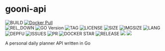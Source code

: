 # gooni-api
![BUILD](https://img.shields.io/github/workflow/status/numb95/gooni-api/Docker/main?style=for-the-badge) 
[![Docker Pull](https://img.shields.io/docker/pulls/numb95/gooni-api?style=for-the-badge)](https://hub.docker.com/r/numb95/gooni-api)  
![REL_DOWN](https://img.shields.io/github/downloads/numb95/gooni-api/total?style=for-the-badge)
![GO Version](https://img.shields.io/github/go-mod/go-version/numb95/gooni-api?style=for-the-badge) 
![TAG](https://img.shields.io/github/v/tag/numb95/gooni-api?style=for-the-badge) 
![LICENSE](https://img.shields.io/github/license/numb95/gooni-api?style=for-the-badge)
![SIZE](https://img.shields.io/github/repo-size/numb95/gooni-api?style=for-the-badge)
![IMGSIZE](https://img.shields.io/docker/image-size/numb95/gooni-api/latest?style=for-the-badge)
![LANG](https://img.shields.io/github/languages/count/numb95/gooni-api?style=for-the-badge)
![DEPFU](https://img.shields.io/depfu/numb95/gooni-api?style=for-the-badge)
![ISSUES](https://img.shields.io/github/issues/numb95/gooni-api?style=for-the-badge)
![PR](https://img.shields.io/github/issues-pr/numb95/gooni-api?style=for-the-badge)
![DOCKER STAR](https://img.shields.io/docker/stars/numb95/gooni-api?style=for-the-badge)
![RELEASE](https://img.shields.io/github/v/release/numb95/gooni-api?style=for-the-badge)
![](https://img.shields.io/github/last-commit/numb95/gooni-api?style=for-the-badge)
![](https://img.shields.io/github/release-date/numb95/gooni-api?style=for-the-badge)

A personal daily planner API written in Go
